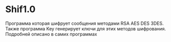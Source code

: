 # Shif1.0
Программа которая шифрует сообщения методами RSA AES DES 3DES.
Также программа Key генерирует ключи для этих методов шифрования.
Подробней описано в самих программах
